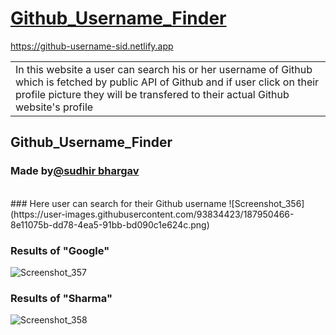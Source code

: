 # [Github_Username_Finder](https://github.com/sudhirbhargav/Github_Username_project)
https://github-username-sid.netlify.app
<table>
<tr>
<td>
In this website a user can search his or her username of Github which is fetched by public API of Github and if user click on their profile picture they will be transfered to their actual Github website's profile
</td>
</tr>
</table>

## Github_Username_Finder

### Made by[@sudhir bhargav](https://github.com/sudhirbhargav)
<br>
### Here user can search for their Github username
![Screenshot_356](https://user-images.githubusercontent.com/93834423/187950466-8e11075b-dd78-4ea5-91bb-bd090c1e624c.png)

### Results of "Google"
![Screenshot_357](https://user-images.githubusercontent.com/93834423/187950639-db97e0dc-b156-40c0-ac79-0b6a4fe6ef86.png)

### Results of "Sharma"
![Screenshot_358](https://user-images.githubusercontent.com/93834423/187950657-f0e7b3e6-5852-4cad-8227-853a3d393984.png)
